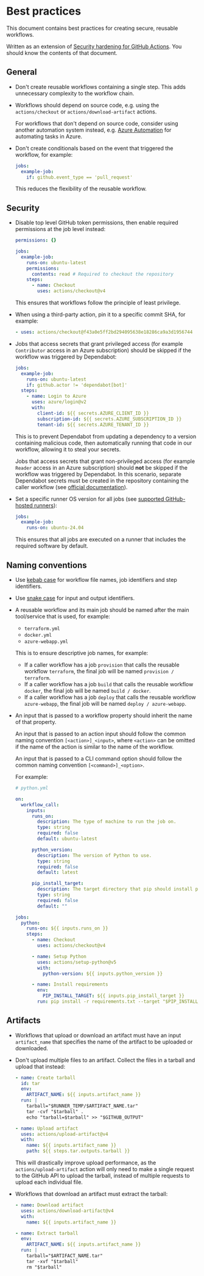 # Best practices

This document contains best practices for creating secure, reusable workflows.

Written as an extension of [Security hardening for GitHub Actions](https://docs.github.com/en/actions/security-guides/security-hardening-for-github-actions). You should know the contents of that document.

## General

- Don't create reusable workflows containing a single step.
  This adds unnecessary complexity to the workflow chain.

- Workflows should depend on source code, e.g. using the `actions/checkout` or `actions/download-artifact` actions.

  For workflows that don't depend on source code, consider using another automation system instead,
  e.g. [Azure Automation](https://learn.microsoft.com/en-us/azure/automation/overview) for automating tasks in Azure.

- Don't create conditionals based on the event that triggered the workflow, for example:

  ```yaml
  jobs:
    example-job:
      if: github.event_type == 'pull_request'
  ```

  This reduces the flexibility of the reusable workflow.

## Security

- Disable top level GitHub token permissions, then enable required permissions at the job level instead:

    ```yaml
    permissions: {}

    jobs:
      example-job:
        runs-on: ubuntu-latest
        permissions:
          contents: read # Required to checkout the repository
        steps:
          - name: Checkout
            uses: actions/checkout@v4
    ```

    This ensures that workflows follow the principle of least privilege.

- When using a third-party action, pin it to a specific commit SHA, for example:

  ```yaml
  - uses: actions/checkout@f43a0e5ff2bd294095638e18286ca9a3d1956744
  ```

- Jobs that access secrets that grant privileged access (for example `Contributor` access in an Azure subscription) should be skipped if the workflow was triggered by Dependabot:

    ```yaml
    jobs:
      example-job:
        runs-on: ubuntu-latest
        if: github.actor != 'dependabot[bot]'
      steps:
        - name: Login to Azure
          uses: azure/login@v2
          with:
            client-id: ${{ secrets.AZURE_CLIENT_ID }}
            subscription-id: ${{ secrets.AZURE_SUBSCRIPTION_ID }}
            tenant-id: ${{ secrets.AZURE_TENANT_ID }}
    ```

    This is to prevent Dependabot from updating a dependency to a version containing malicious code, then automatically running that code in our workflow, allowing it to steal your secrets.

    Jobs that access secrets that grant non-privileged access (for example `Reader` access in an Azure subscription) should **not** be skipped if the workflow was triggered by Dependabot. In this scenario, separate Dependabot secrets must be created in the repository containing the caller workflow (see [official documentation](https://docs.github.com/en/code-security/dependabot/working-with-dependabot/automating-dependabot-with-github-actions#accessing-secrets)).

- Set a specific runner OS version for all jobs (see [supported GitHub-hosted runners](https://docs.github.com/en/actions/using-github-hosted-runners/using-github-hosted-runners/about-github-hosted-runners#supported-runners-and-hardware-resources)):

  ```yaml
  jobs:
    example-job:
      runs-on: ubuntu-24.04
  ```

  This ensures that all jobs are executed on a runner that includes the required software by default.

## Naming conventions

- Use [kebab case](https://en.wiktionary.org/wiki/kebab_case) for workflow file names, job identifiers and step identifiers.

- Use [snake case](https://en.wiktionary.org/wiki/snake_case) for input and output identifiers.

- A reusable workflow and its main job should be named after the main tool/service that is used, for example:

  - `terraform.yml`
  - `docker.yml`
  - `azure-webapp.yml`

  This is to ensure descriptive job names, for example:

  - If a caller workflow has a job `provision` that calls the reusable workflow `terraform`, the final job will be named `provision / terraform`.
  - If a caller workflow has a job `build` that calls the reusable workflow `docker`, the final job will be named `build / docker`.
  - If a caller workflow has a job `deploy` that calls the reusable workflow `azure-webapp`, the final job will be named `deploy / azure-webapp`.

- An input that is passed to a workflow property should inherit the name of that property.

  An input that is passed to an action input should follow the common naming convention `[<action>]_<input>`, where `<action>` can be omitted if the name of the action is similar to the name of the workflow.

  An input that is passed to a CLI command option should follow the common naming convention `[<command>]_<option>`.

  For example:

  ```yaml
  # python.yml

  on:
    workflow_call:
      inputs:
        runs_on:
          description: The type of machine to run the job on.
          type: string
          required: false
          default: ubuntu-latest

        python_version:
          description: The version of Python to use.
          type: string
          required: false
          default: latest

        pip_install_target:
          description: The target directory that pip should install packages into.
          type: string
          required: false
          default: ""

  jobs:
    python:
      runs-on: ${{ inputs.runs_on }}
      steps:
        - name: Checkout
          uses: actions/checkout@v4

        - name: Setup Python
          uses: actions/setup-python@v5
          with:
            python-version: ${{ inputs.python_version }}

        - name: Install requirements
          env:
            PIP_INSTALL_TARGET: ${{ inputs.pip_install_target }}
          run: pip install -r requirements.txt --target "$PIP_INSTALL_TARGET"
  ```

## Artifacts

- Workflows that upload or download an artifact must have an input `artifact_name` that specifies the name of the artifact to be uploaded or downloaded.

- Don't upload multiple files to an artifact. Collect the files in a tarball and upload that instead:

  ```yaml
  - name: Create tarball
    id: tar
    env:
      ARTIFACT_NAME: ${{ inputs.artifact_name }}
    run: |
      tarball="$RUNNER_TEMP/$ARTIFACT_NAME.tar"
      tar -cvf "$tarball" .
      echo "tarball=$tarball" >> "$GITHUB_OUTPUT"

  - name: Upload artifact
    uses: actions/upload-artifact@v4
    with:
      name: ${{ inputs.artifact_name }}
      path: ${{ steps.tar.outputs.tarball }}
  ```

  This will drastically improve upload performance, as the `actions/upload-artifact` action will only need to make a single request to the GitHub API to upload the tarball, instead of multiple requests to upload each individual file.

- Workflows that download an artifact must extract the tarball:

  ```yaml
  - name: Download artifact
    uses: actions/download-artifact@v4
    with:
      name: ${{ inputs.artifact_name }}

  - name: Extract tarball
    env:
      ARTIFACT_NAME: ${{ inputs.artifact_name }}
    run: |
      tarball="$ARTIFACT_NAME.tar"
      tar -xvf "$tarball"
      rm "$tarball"
  ```
